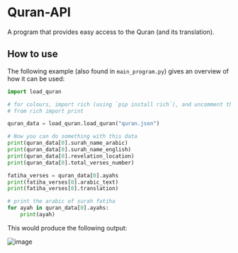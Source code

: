 # Quran-API
A program that provides easy access to the Quran (and its translation).

## How to use
The following example (also found in `main_program.py`) gives an overview of how it can be used:

```py
import load_quran

# for colours, import rich (using `pip install rich`), and uncomment the following line
# from rich import print

quran_data = load_quran.load_quran("quran.json")

# Now you can do something with this data
print(quran_data[0].surah_name_arabic)
print(quran_data[0].surah_name_english)
print(quran_data[0].revelation_location)
print(quran_data[0].total_verses_number)

fatiha_verses = quran_data[0].ayahs
print(fatiha_verses[0].arabic_text)
print(fatiha_verses[0].translation)

# print the arabic of surah fatiha
for ayah in quran_data[0].ayahs:
    print(ayah)
```

This would produce the following output:

![image](https://github.com/Abdullah-MRZA/Quran-API/assets/173486425/69e836d6-bc61-4012-a2af-626e1ac36b45)
